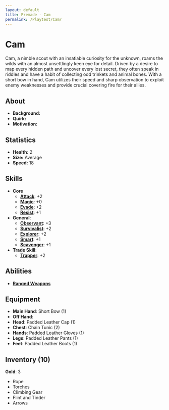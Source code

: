 ```yaml
---
layout: default
title: Premade - Cam
permalink: /Playtest/Cam/
---
```

# Cam
Cam, a nimble scout with an insatiable curiosity for the unknown, roams the wilds with an almost unsettlingly keen eye for detail. Driven by a desire to map every hidden path and uncover every lost secret, they often speak in riddles and have a habit of collecting odd trinkets and animal bones. With a short bow in hand, Cam utilizes their speed and sharp observation to exploit enemy weaknesses and provide crucial covering fire for their allies.
## About
- **Background:** 
- **Quirk:** 
- **Motivation:** 

## Statistics
- **Health:** 2
- **Size:** Average
- **Speed:** 18

## Skills
- **Core**
    - **[Attack]({{site.baseurl}}/PlayerResources/Skills/Attack/#Attack)**: +2
    - **[Magic]({{site.baseurl}}/PlayerResources/Skills/Magic/#Magic)**: +0
    - **[Evade]({{site.baseurl}}/PlayerResources/Skills/Evade/#Evade)**: +2
    - **[Resist]({{site.baseurl}}/PlayerResources/Skills/Resist/#Resist)**: +1
- **General**:
    - **[Observant]({{site.baseurl}}/PlayerResources/Skills/Observant/#Observant)**: +3
    - **[Survivalist]({{site.baseurl}}/PlayerResources/Skills/Survivalist/#Survivalist)**: +2
    - **[Explorer]({{site.baseurl}}/PlayerResources/Skills/Explorer/#Explorer)**: +2
    - **[Smart]({{site.baseurl}}/PlayerResources/Skills/Smart/#Smart)**: +1
    - **[Scavenger]({{site.baseurl}}/PlayerResources/Skills/Scavenger/#Scavenger)**: +1
- **Trade Skill**:
    - **[Trapper]({{site.baseurl}}/PlayerResources/Skills/Trapper/#Trapper)**: +2
	
## Abilities
- **[Ranged Weapons]({{site.baseurl}}/PlayerResources/Abilities/RangedWeapons/#Ranged-Weapons)**

## Equipment
- **Main Hand**: Short Bow (1)
- **Off Hand**:
- **Head**: Padded Leather Cap (1)
- **Chest**: Chain Tunic (2)
- **Hands**: Padded Leather Gloves (1)
- **Legs**: Padded Leather Pants (1)
- **Feet**: Padded Leather Boots (1)

## Inventory (10)
**Gold**: 3
- Rope
- Torches
- Climbing Gear
- Flint and Tinder
- Arrows

